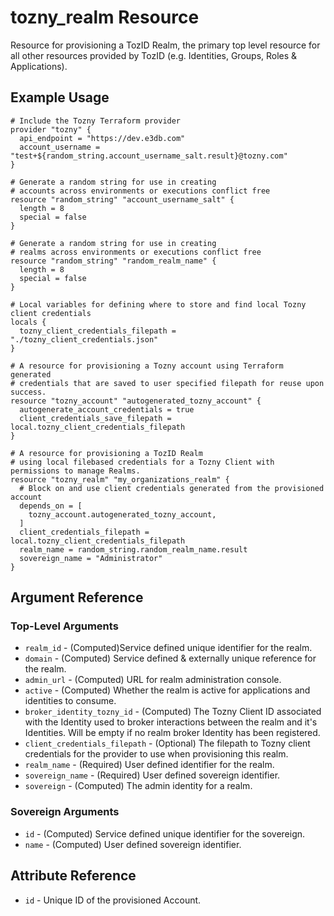 # tozny_realm Resource

Resource for provisioning a TozID Realm, the primary top level resource for all other resources provided by TozID (e.g. Identities, Groups, Roles & Applications).

## Example Usage

```hcl
# Include the Tozny Terraform provider
provider "tozny" {
  api_endpoint = "https://dev.e3db.com"
  account_username = "test+${random_string.account_username_salt.result}@tozny.com"
}

# Generate a random string for use in creating
# accounts across environments or executions conflict free
resource "random_string" "account_username_salt" {
  length = 8
  special = false
}

# Generate a random string for use in creating
# realms across environments or executions conflict free
resource "random_string" "random_realm_name" {
  length = 8
  special = false
}

# Local variables for defining where to store and find local Tozny client credentials
locals {
  tozny_client_credentials_filepath = "./tozny_client_credentials.json"
}

# A resource for provisioning a Tozny account using Terraform generated
# credentials that are saved to user specified filepath for reuse upon success.
resource "tozny_account" "autogenerated_tozny_account" {
  autogenerate_account_credentials = true
  client_credentials_save_filepath = local.tozny_client_credentials_filepath
}

# A resource for provisioning a TozID Realm
# using local filebased credentials for a Tozny Client with permissions to manage Realms.
resource "tozny_realm" "my_organizations_realm" {
  # Block on and use client credentials generated from the provisioned account
  depends_on = [
    tozny_account.autogenerated_tozny_account,
  ]
  client_credentials_filepath = local.tozny_client_credentials_filepath
  realm_name = random_string.random_realm_name.result
  sovereign_name = "Administrator"
}
```

## Argument Reference

### Top-Level Arguments

* `realm_id` - (Computed)Service defined unique identifier for the realm.
* `domain` - (Computed) Service defined & externally unique reference for the realm.
* `admin_url` - (Computed) URL for realm administration console.
* `active` - (Computed) Whether the realm is active for applications and identities to consume.
* `broker_identity_tozny_id` - (Computed) The Tozny Client ID associated with the Identity used to broker interactions between the realm and it's Identities. Will be empty if no realm broker Identity has been registered.
* `client_credentials_filepath` - (Optional) The filepath to Tozny client credentials for the provider to use when provisioning this realm.
* `realm_name` - (Required) User defined identifier for the realm.
* `sovereign_name` - (Required) User defined sovereign identifier.
* `sovereign` - (Computed) The admin identity for a realm.

### Sovereign Arguments

* `id` - (Computed) Service defined unique identifier for the sovereign.
* `name` - (Computed) User defined sovereign identifier.


## Attribute Reference

* `id` - Unique ID of the provisioned Account.
